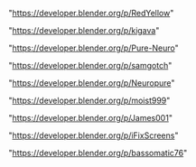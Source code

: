 "https://developer.blender.org/p/RedYellow"

"https://developer.blender.org/p/kigava"

"https://developer.blender.org/p/Pure-Neuro"

"https://developer.blender.org/p/samgotch"

"https://developer.blender.org/p/Neuropure"

"https://developer.blender.org/p/moist999"

"https://developer.blender.org/p/James001"

"https://developer.blender.org/p/iFixScreens"

"https://developer.blender.org/p/bassomatic76"

